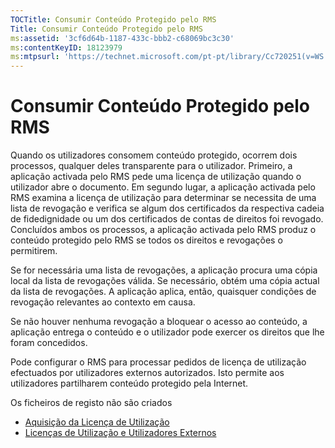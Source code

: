 ```yaml
---
TOCTitle: Consumir Conteúdo Protegido pelo RMS
Title: Consumir Conteúdo Protegido pelo RMS
ms:assetid: '3cf6d64b-1187-433c-bbb2-c68069bc3c30'
ms:contentKeyID: 18123979
ms:mtpsurl: 'https://technet.microsoft.com/pt-pt/library/Cc720251(v=WS.10)'
---
```


Consumir Conteúdo Protegido pelo RMS
====================================

Quando os utilizadores consomem conteúdo protegido, ocorrem dois processos, qualquer deles transparente para o utilizador. Primeiro, a aplicação activada pelo RMS pede uma licença de utilização quando o utilizador abre o documento. Em segundo lugar, a aplicação activada pelo RMS examina a licença de utilização para determinar se necessita de uma lista de revogação e verifica se algum dos certificados da respectiva cadeia de fidedignidade ou um dos certificados de contas de direitos foi revogado. Concluídos ambos os processos, a aplicação activada pelo RMS produz o conteúdo protegido pelo RMS se todos os direitos e revogações o permitirem.

Se for necessária uma lista de revogações, a aplicação procura uma cópia local da lista de revogações válida. Se necessário, obtém uma cópia actual da lista de revogações. A aplicação aplica, então, quaisquer condições de revogação relevantes ao contexto em causa.

Se não houver nenhuma revogação a bloquear o acesso ao conteúdo, a aplicação entrega o conteúdo e o utilizador pode exercer os direitos que lhe foram concedidos.

Pode configurar o RMS para processar pedidos de licença de utilização efectuados por utilizadores externos autorizados. Isto permite aos utilizadores partilharem conteúdo protegido pela Internet.

Os ficheiros de registo não são criados

-   [Aquisição da Licença de Utilização](https://technet.microsoft.com/0b6cde34-418a-4dee-9d27-b65b93b535ac)
-   [Licenças de Utilização e Utilizadores Externos](https://technet.microsoft.com/02db9bda-180e-438f-863d-26252083a471)
